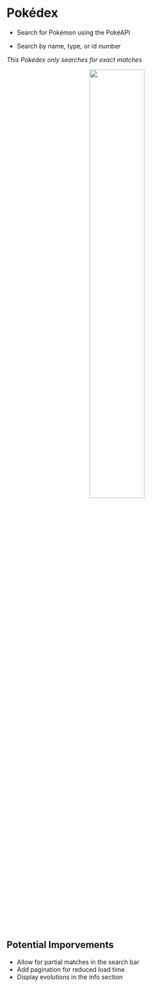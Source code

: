 # Pokédex

- Search for Pokémon using the PokéAPI

- Search by name, type, or id number

*This Pokédex only searches for exact matches*

<p align='center'>
  <img src='https://user-images.githubusercontent.com/86625034/176014728-b54a353e-1896-4320-a5b6-d4f56915c769.png' width='50%' height='50%'>
</p>

## Potential Imporvements

- Allow for partial matches in the search bar
- Add pagination for reduced load time
- Display evolutions in the info section
